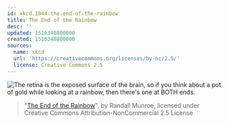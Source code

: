 ```yaml
---
id: xkcd.1944-the-end-of-the-rainbow
title: The End of the Rainbow
desc: ''
updated: 1516348800000
created: 1516348800000
sources:
  name: xkcd
  url: 'https://creativecommons.org/licenses/by-nc/2.5/'
  license: Creative Commons 2.5
---
```

![The retina is the exposed surface of the brain, so if you think about a pot of gold while looking at a rainbow, then there's one at BOTH ends.](https://imgs.xkcd.com/comics/the_end_of_the_rainbow.png)
> "[The End of the Rainbow](https://xkcd.com/1944/)", by Randall Munroe, licensed under Creative Commons Attribution-NonCommercial 2.5 License
